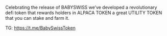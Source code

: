 Celebrating the release of BABYSWISS we’ve developed a revolutionary defi token that rewards holders in ALPACA TOKEN a great UTILITY TOKEN that you can stake and farm it.



TG: https://t.me/BabySwissToken

